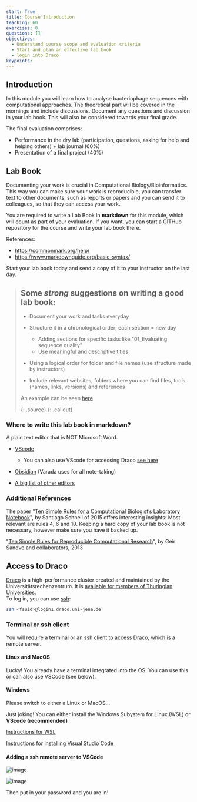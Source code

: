 ```yaml
---
start: True
title: Course Introduction
teaching: 60
exercises: 0
questions: []
objectives:
  - Understand course scope and evaluation criteria
  - Start and plan an effective lab book
  - login into Draco
keypoints:
---
```


## Introduction

In this module you will learn how to analyse bacteriophage sequences with computational approaches. The theoretical part will be covered in the mornings and include discussions. Document any questions and discussion in your lab book. This will also be considered towards your final grade.

The final evaluation comprises:

- Performance in the dry lab (participation, questions, asking for help and helping others) + lab journal (60%)
- Presentation of a final project (40%)

## Lab Book

Documenting your work is crucial in Computational Biology/Bioinformatics. This way you can make sure your work is reproducible, you can transfer text to other documents, such as reports or papers and you can send it to colleagues, so that they can access your work.   

You are required to write a Lab Book in **markdown** for this module, which will count as part of your evaluation. If you want, you can start a GITHub repository for the course and write your lab book there.  

References:
- https://commonmark.org/help/
- https://www.markdownguide.org/basic-syntax/

Start your lab book today and send a copy of it to your instructor on the last day.

> ## Some *strong* suggestions on writing a good lab book:
> 
> - Document your work and tasks everyday
> 
> - Structure it in a chronological order; each section = new day
>     - Adding sections for specific tasks like "01_Evaluating sequence quality"
>     - Use meaningful and descriptive titles
>     
> - Using a logical order for folder and file names (use structure made by instructors)
> 
> - Include relevant websites, folders where you can find files, tools (names, links, versions) and references
> 
> An example can be seen [here](https://github.com/waltercostamb/course_viral-microbiology/blob/main/tutorials/lab-book.pdf)
> 
>  {: .source}
{: .callout}

### Where to write this lab book in markdown?

A plain text editor that is NOT Microsoft Word. 

- [VScode](https://www.freecodecamp.org/news/how-to-use-markdown-in-vscode/)
    - You can also use VScode for accessing Draco [see here](https://mgxlab.github.io/Viromics2024/1.1.1_introduction/index.html#adding-a-ssh-remote-server-to-vscode)
    
-  [Obsidian](https://obsidian.md/) (Varada uses for all note-taking)

- [A big list of other editors](https://github.com/mundimark/awesome-markdown-editors?tab=readme-ov-file#markdown-desktop-editors)

### Additional References

The paper "[Ten Simple Rules for a Computational Biologist’s Laboratory Notebook](https://journals.plos.org/ploscompbiol/article?id=10.1371/journal.pcbi.1004385)", by Santiago Schnell of 2015 offers interesting insights:  Most relevant are rules 4, 6 and 10. Keeping a hard copy of your lab book is not necessary, however make sure you have it backed up.

"[Ten Simple Rules for Reproducible Computational Research](https://app.dimensions.ai/details/publication/pub.1022987921)", by Geir Sandve and collaborators, 2013

## Access to Draco

[Draco](https://wiki.uni-jena.de/pages/viewpage.action?pageId=22453002) is a high-performance cluster created and maintained by the Universitätsrechenzentrum. It is [available for members of Thuringian Universities](http://sternb.gitpages.tpi.uni-jena.de/draco-101-2023-01/#5).  
To log in, you can use [ssh](http://sternb.gitpages.tpi.uni-jena.de/draco-101-2023-01/#15): 

```bash
ssh <fsuid>@login1.draco.uni-jena.de
```

### Terminal or ssh client  
You will require a terminal or an ssh client to access Draco, which is a remote server. 

#### Linux and MacOS
Lucky! You already have a terminal integrated into the OS. You can use this or can also use VSCode (see below).

#### Windows
Please switch to either a Linux or MacOS...

Just joking! You can either install the Windows Subystem for Linux (WSL) or **VScode (recommended)**

[Instructions for WSL](https://learn.microsoft.com/en-us/windows/wsl/install)

[Instructions for installing Visual Studio Code](https://code.visualstudio.com/docs/setup/windows)

#### Adding a ssh remote server to VSCode

![image](https://github.com/user-attachments/assets/3db3b016-b33f-469f-ac3f-df490d1f34b8)

![image](https://github.com/user-attachments/assets/d8e9d52b-6695-4608-a33f-9e4a28d11a04)

Then put in your password and you are in!
